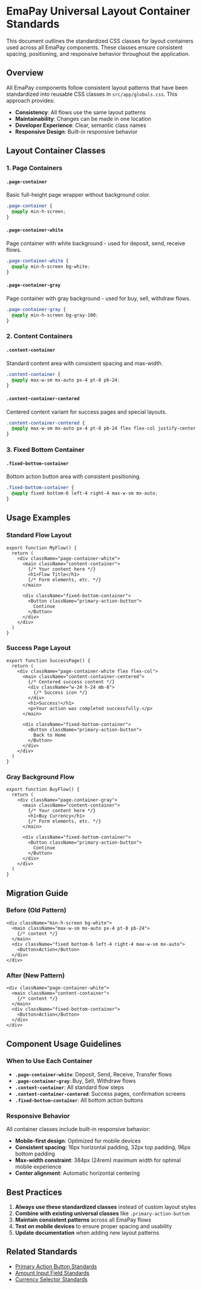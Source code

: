 # EmaPay Universal Layout Container Standards

This document outlines the standardized CSS classes for layout containers used across all EmaPay components. These classes ensure consistent spacing, positioning, and responsive behavior throughout the application.

## Overview

All EmaPay components follow consistent layout patterns that have been standardized into reusable CSS classes in `src/app/globals.css`. This approach provides:

- **Consistency**: All flows use the same layout patterns
- **Maintainability**: Changes can be made in one location
- **Developer Experience**: Clear, semantic class names
- **Responsive Design**: Built-in responsive behavior

## Layout Container Classes

### 1. Page Containers

#### `.page-container`
Basic full-height page wrapper without background color.
```css
.page-container {
  @apply min-h-screen;
}
```

#### `.page-container-white`
Page container with white background - used for deposit, send, receive flows.
```css
.page-container-white {
  @apply min-h-screen bg-white;
}
```

#### `.page-container-gray`
Page container with gray background - used for buy, sell, withdraw flows.
```css
.page-container-gray {
  @apply min-h-screen bg-gray-100;
}
```

### 2. Content Containers

#### `.content-container`
Standard content area with consistent spacing and max-width.
```css
.content-container {
  @apply max-w-sm mx-auto px-4 pt-8 pb-24;
}
```

#### `.content-container-centered`
Centered content variant for success pages and special layouts.
```css
.content-container-centered {
  @apply max-w-sm mx-auto px-4 pt-8 pb-24 flex flex-col justify-center items-center text-center flex-1;
}
```

### 3. Fixed Bottom Container

#### `.fixed-bottom-container`
Bottom action button area with consistent positioning.
```css
.fixed-bottom-container {
  @apply fixed bottom-6 left-4 right-4 max-w-sm mx-auto;
}
```

## Usage Examples

### Standard Flow Layout
```tsx
export function MyFlow() {
  return (
    <div className="page-container-white">
      <main className="content-container">
        {/* Your content here */}
        <h1>Flow Title</h1>
        {/* Form elements, etc. */}
      </main>
      
      <div className="fixed-bottom-container">
        <Button className="primary-action-button">
          Continue
        </Button>
      </div>
    </div>
  )
}
```

### Success Page Layout
```tsx
export function SuccessPage() {
  return (
    <div className="page-container-white flex flex-col">
      <main className="content-container-centered">
        {/* Centered success content */}
        <div className="w-24 h-24 mb-8">
          {/* Success icon */}
        </div>
        <h1>Success!</h1>
        <p>Your action was completed successfully.</p>
      </main>
      
      <div className="fixed-bottom-container">
        <Button className="primary-action-button">
          Back to Home
        </Button>
      </div>
    </div>
  )
}
```

### Gray Background Flow
```tsx
export function BuyFlow() {
  return (
    <div className="page-container-gray">
      <main className="content-container">
        {/* Your content here */}
        <h1>Buy Currency</h1>
        {/* Form elements, etc. */}
      </main>
      
      <div className="fixed-bottom-container">
        <Button className="primary-action-button">
          Continue
        </Button>
      </div>
    </div>
  )
}
```

## Migration Guide

### Before (Old Pattern)
```tsx
<div className="min-h-screen bg-white">
  <main className="max-w-sm mx-auto px-4 pt-8 pb-24">
    {/* content */}
  </main>
  <div className="fixed bottom-6 left-4 right-4 max-w-sm mx-auto">
    <Button>Action</Button>
  </div>
</div>
```

### After (New Pattern)
```tsx
<div className="page-container-white">
  <main className="content-container">
    {/* content */}
  </main>
  <div className="fixed-bottom-container">
    <Button>Action</Button>
  </div>
</div>
```

## Component Usage Guidelines

### When to Use Each Container

- **`.page-container-white`**: Deposit, Send, Receive, Transfer flows
- **`.page-container-gray`**: Buy, Sell, Withdraw flows  
- **`.content-container`**: All standard flow steps
- **`.content-container-centered`**: Success pages, confirmation screens
- **`.fixed-bottom-container`**: All bottom action buttons

### Responsive Behavior

All container classes include built-in responsive behavior:
- **Mobile-first design**: Optimized for mobile devices
- **Consistent spacing**: 16px horizontal padding, 32px top padding, 96px bottom padding
- **Max-width constraint**: 384px (24rem) maximum width for optimal mobile experience
- **Center alignment**: Automatic horizontal centering

## Best Practices

1. **Always use these standardized classes** instead of custom layout styles
2. **Combine with existing universal classes** like `.primary-action-button`
3. **Maintain consistent patterns** across all EmaPay flows
4. **Test on mobile devices** to ensure proper spacing and usability
5. **Update documentation** when adding new layout patterns

## Related Standards

- [Primary Action Button Standards](./primary-action-button-standards.md)
- [Amount Input Field Standards](./amount-input-standards.md)
- [Currency Selector Standards](./currency-selector-standards.md)
